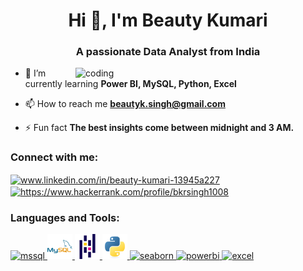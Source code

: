 <h1 align="center">Hi 👋, I'm Beauty Kumari</h1>
<h3 align="center">A passionate Data Analyst from India</h3>

<img align="right" alt="coding" width="400" src="https://user-images.githubusercontent.com/55389276/140866485-8fb1c876-9a8f-4d6a-98dc-08c4981eaf70.gif">

- 🌱 I’m currently learning **Power BI, MySQL, Python, Excel**

- 📫 How to reach me **beautyk.singh@gmail.com**

- ⚡ Fun fact **The best insights come between midnight and 3 AM.**

<h3 align="left">Connect with me:</h3>
<p align="left">
<a href="https://linkedin.com/in/www.linkedin.com/in/beauty-kumari-13945a227" target="blank"><img align="center" src="https://raw.githubusercontent.com/rahuldkjain/github-profile-readme-generator/master/src/images/icons/Social/linked-in-alt.svg" alt="www.linkedin.com/in/beauty-kumari-13945a227" height="30" width="40" /></a>
<a href="https://www.hackerrank.com/https://www.hackerrank.com/profile/bkrsingh1008" target="blank"><img align="center" src="https://raw.githubusercontent.com/rahuldkjain/github-profile-readme-generator/master/src/images/icons/Social/hackerrank.svg" alt="https://www.hackerrank.com/profile/bkrsingh1008" height="30" width="40" /></a>
</p>

<h3 align="left">Languages and Tools:</h3>
<p align="left"> <a href="https://www.microsoft.com/en-us/sql-server" target="_blank" rel="noreferrer"> <img src="https://www.svgrepo.com/show/303229/microsoft-sql-server-logo.svg" alt="mssql" width="40" height="40"/> </a> <a href="https://www.mysql.com/" target="_blank" rel="noreferrer"> <img src="https://raw.githubusercontent.com/devicons/devicon/master/icons/mysql/mysql-original-wordmark.svg" alt="mysql" width="40" height="40"/> </a> <a href="https://pandas.pydata.org/" target="_blank" rel="noreferrer"> <img src="https://raw.githubusercontent.com/devicons/devicon/2ae2a900d2f041da66e950e4d48052658d850630/icons/pandas/pandas-original.svg" alt="pandas" width="40" height="40"/> </a> <a href="https://www.python.org" target="_blank" rel="noreferrer"> <img src="https://raw.githubusercontent.com/devicons/devicon/master/icons/python/python-original.svg" alt="python" width="40" height="40"/> </a> <a href="https://seaborn.pydata.org/" target="_blank" rel="noreferrer"> <img src="https://seaborn.pydata.org/_images/logo-mark-lightbg.svg" alt="seaborn" width="40" height="40"/> </a><a href="https://www.microsoft.com/en-au/power-platform/products/power-bi/" target="_blank" rel="noreferrer"> <img src="https://logos-world.net/wp-content/uploads/2022/02/Power-BI-Logo.png" alt="powerbi" width="40" height="40"/> </a><a href="https://www.microsoft.com/en-in/microsoft-365/excel/" target="_blank" rel="noreferrer"> <img src="https://static.vecteezy.com/system/resources/previews/027/179/360/non_2x/microsoft-excel-icon-logo-symbol-free-png.png" alt="excel" width="40" height="40"/> </a>
</p>
